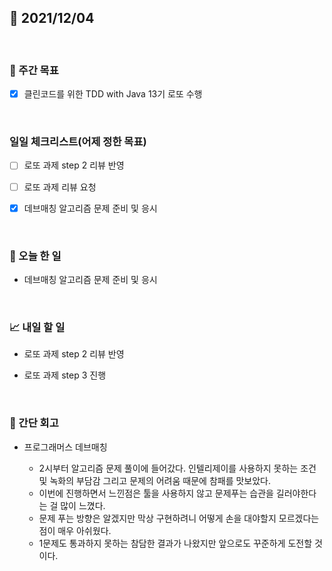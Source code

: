 ## 📅 2021/12/04

<br/>

### 🏹 주간 목표

- [x] 클린코드를 위한 TDD with Java 13기 로또 수행

<br/>

### 일일 체크리스트(어제 정한 목표)

- [ ] 로또 과제 step 2 리뷰 반영

- [ ] 로또 과제 리뷰 요청

- [x] 데브매칭 알고리즘 문제 준비 및 응시

<br/>

### 💯 오늘 한 일

- 데브매칭 알고리즘 문제 준비 및 응시

<br/>

### 📈 내일 할 일

- 로또 과제 step 2 리뷰 반영
  
- 로또 과제 step 3 진행

<br/>

### 🧐 간단 회고


- 프로그래머스 데브매칭

  - 2시부터 알고리즘 문제 풀이에 들어갔다. 인텔리제이를 사용하지 못하는 조건 및 녹화의 부담감 그리고 문제의 어려움 때문에 참패를 맛보았다.
  - 이번에 진행하면서 느낀점은 툴을 사용하지 않고 문제푸는 습관을 길러야한다는 걸 많이 느꼈다.
  - 문제 푸는 방향은 알겠지만 막상 구현하려니 어떻게 손을 대야할지 모르겠다는 점이 매우 아쉬웠다.
  - 1문제도 통과하지 못하는 참담한 결과가 나왔지만 앞으로도 꾸준하게 도전할 것이다.
  
  
